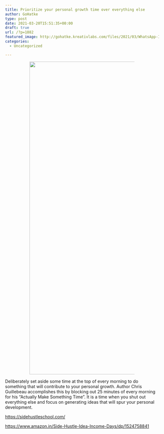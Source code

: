 ```yaml
---
title: Prioritize your personal growth time over everything else
author: GoHatke
type: post
date: 2021-03-20T15:51:35+00:00
draft: true
url: /?p=1882
featured_image: http://gohatke.kreativlabs.com/files/2021/03/WhatsApp-Image-2021-03-19-at-16.45.03.jpeg
categories:
  - Uncategorized

---
```

<figure class="wp-block-gallery has-nested-images columns-default is-cropped wp-block-gallery-1 is-layout-flex wp-block-gallery-is-layout-flex"> <figure class="wp-block-image size-large"><img loading="lazy" decoding="async" width="1024" height="1024" data-id="1883" src="http://gohatke.kreativlabs.com/files/2021/03/WhatsApp-Image-2021-03-19-at-16.45.03-1-1024x1024.jpeg" alt="" class="wp-image-1883" srcset="https://gohatke.kreativlabs.com/files/2021/03/WhatsApp-Image-2021-03-19-at-16.45.03-1-1024x1024.jpeg 1024w, https://gohatke.kreativlabs.com/files/2021/03/WhatsApp-Image-2021-03-19-at-16.45.03-1-300x300.jpeg 300w, https://gohatke.kreativlabs.com/files/2021/03/WhatsApp-Image-2021-03-19-at-16.45.03-1-290x290.jpeg 290w, https://gohatke.kreativlabs.com/files/2021/03/WhatsApp-Image-2021-03-19-at-16.45.03-1-768x768.jpeg 768w, https://gohatke.kreativlabs.com/files/2021/03/WhatsApp-Image-2021-03-19-at-16.45.03-1-75x75.jpeg 75w, https://gohatke.kreativlabs.com/files/2021/03/WhatsApp-Image-2021-03-19-at-16.45.03-1-50x50.jpeg 50w, https://gohatke.kreativlabs.com/files/2021/03/WhatsApp-Image-2021-03-19-at-16.45.03-1.jpeg 1080w" sizes="(max-width: 1024px) 100vw, 1024px" /></figure> </figure> 

Deliberately set aside some time at the top of every morning to do something that will contribute to your personal growth. Author Chris Guillebeau accomplishes this by blocking out 25 minutes of every morning for his “Actually Make Something Time”. It is a time when you shut out everything else and focus on generating ideas that will spur your personal development.

<https://sidehustleschool.com/>

<https://www.amazon.in/Side-Hustle-Idea-Income-Days/dp/1524758841>
